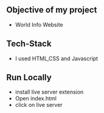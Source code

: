## Objective of my project

- World Info Website


## Tech-Stack

- I used HTML,CSS and Javascript


## Run Locally

- install live server extension 
- Open index.html
- click on live server 